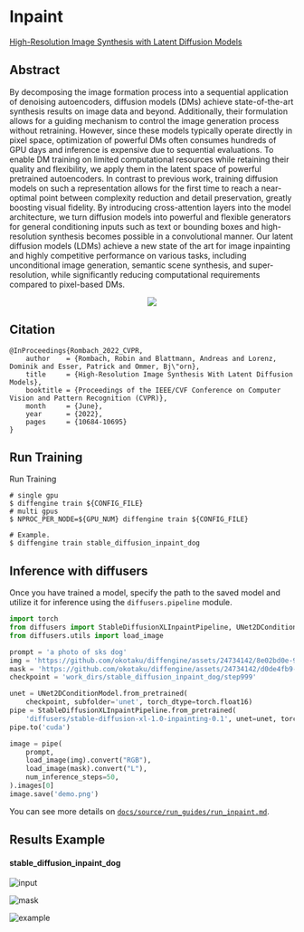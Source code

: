 # Inpaint

[High-Resolution Image Synthesis with Latent Diffusion Models](https://arxiv.org/abs/2112.10752)

## Abstract

By decomposing the image formation process into a sequential application of denoising autoencoders, diffusion models (DMs) achieve state-of-the-art synthesis results on image data and beyond. Additionally, their formulation allows for a guiding mechanism to control the image generation process without retraining. However, since these models typically operate directly in pixel space, optimization of powerful DMs often consumes hundreds of GPU days and inference is expensive due to sequential evaluations. To enable DM training on limited computational resources while retaining their quality and flexibility, we apply them in the latent space of powerful pretrained autoencoders. In contrast to previous work, training diffusion models on such a representation allows for the first time to reach a near-optimal point between complexity reduction and detail preservation, greatly boosting visual fidelity. By introducing cross-attention layers into the model architecture, we turn diffusion models into powerful and flexible generators for general conditioning inputs such as text or bounding boxes and high-resolution synthesis becomes possible in a convolutional manner. Our latent diffusion models (LDMs) achieve a new state of the art for image inpainting and highly competitive performance on various tasks, including unconditional image generation, semantic scene synthesis, and super-resolution, while significantly reducing computational requirements compared to pixel-based DMs.

<div align=center>
<img src="https://github.com/okotaku/diffengine/assets/24734142/d874dc07-af7b-4a88-9629-f3be7c1d2d60"/>
</div>

## Citation

```
@InProceedings{Rombach_2022_CVPR,
    author    = {Rombach, Robin and Blattmann, Andreas and Lorenz, Dominik and Esser, Patrick and Ommer, Bj\"orn},
    title     = {High-Resolution Image Synthesis With Latent Diffusion Models},
    booktitle = {Proceedings of the IEEE/CVF Conference on Computer Vision and Pattern Recognition (CVPR)},
    month     = {June},
    year      = {2022},
    pages     = {10684-10695}
}
```

## Run Training

Run Training

```
# single gpu
$ diffengine train ${CONFIG_FILE}
# multi gpus
$ NPROC_PER_NODE=${GPU_NUM} diffengine train ${CONFIG_FILE}

# Example.
$ diffengine train stable_diffusion_inpaint_dog
```

## Inference with diffusers

Once you have trained a model, specify the path to the saved model and utilize it for inference using the `diffusers.pipeline` module.

```py
import torch
from diffusers import StableDiffusionXLInpaintPipeline, UNet2DConditionModel
from diffusers.utils import load_image

prompt = 'a photo of sks dog'
img = 'https://github.com/okotaku/diffengine/assets/24734142/8e02bd0e-9dcc-49b6-94b0-86ab3b40bc2b'
mask = 'https://github.com/okotaku/diffengine/assets/24734142/d0de4fb9-9183-418a-970d-582e9324f05d'
checkpoint = 'work_dirs/stable_diffusion_inpaint_dog/step999'

unet = UNet2DConditionModel.from_pretrained(
    checkpoint, subfolder='unet', torch_dtype=torch.float16)
pipe = StableDiffusionXLInpaintPipeline.from_pretrained(
    'diffusers/stable-diffusion-xl-1.0-inpainting-0.1', unet=unet, torch_dtype=torch.float16)
pipe.to('cuda')

image = pipe(
    prompt,
    load_image(img).convert("RGB"),
    load_image(mask).convert("L"),
    num_inference_steps=50,
).images[0]
image.save('demo.png')
```

You can see more details on [`docs/source/run_guides/run_inpaint.md`](../../docs/source/run_guides/run_inpaint.md#inference-with-diffusers).

## Results Example

#### stable_diffusion_inpaint_dog

![input](https://github.com/okotaku/diffengine/assets/24734142/8e02bd0e-9dcc-49b6-94b0-86ab3b40bc2b)

![mask](https://github.com/okotaku/diffengine/assets/24734142/d0de4fb9-9183-418a-970d-582e9324f05d)

![example](https://github.com/okotaku/diffengine/assets/24734142/f9ec820b-af75-4c74-8c0b-6558a0a19b95)

